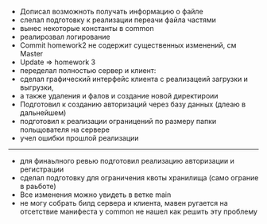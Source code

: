 * Дописал возможноть получать информацию о файле
* слелал подготовку к реализации переачи файла частями 
* вынес некоторые константы в common 
* реалирозвал логирование
* Commit homework2 не содержит существенных изменений, см Master
* Update => homework 3
* переделал полностью сервер и клиент:
* сделал графический интерфейс клиента с реализацеий загрузки и выгрузки,
* а также удаления и фалов и создание новой директироии
* Подготовил к созданию авторизаций через базу данных (длеаю в дальнейшем)
* подготовил к реализации ограницений по размеру папки польщователя на сервере
* учел ошибки прошлой реализации
* ******
* для финаьлного ревью подготовил реализацию авторизации и регистрации
* сделал подготовку для ограничения квоты хранилища (само ограние в раьботе)
* Все изменения можно увидеть в ветке main
* не могу собрать билд сервера и клиента, мавен ругается на отсетствие манифеста у common
не нашел как решить эту проблему